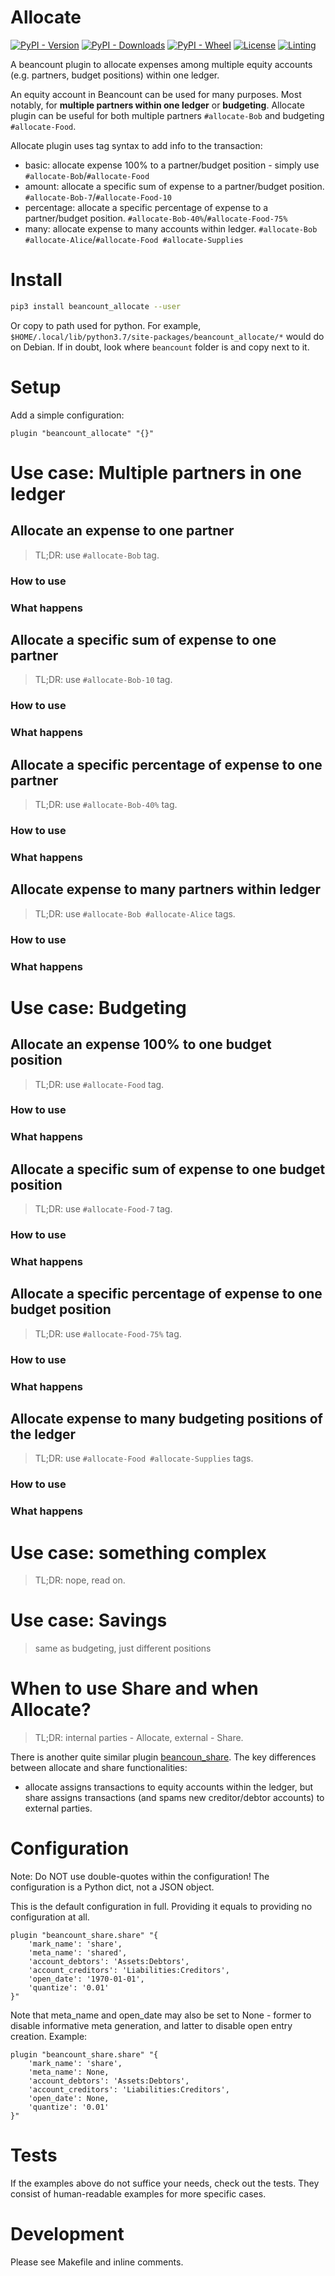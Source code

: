 Allocate
===============================================================================

[![PyPI - Version](https://img.shields.io/pypi/v/beancount_allocate)](https://pypi.org/project/beancount-allocate/)
[![PyPI - Downloads](https://img.shields.io/pypi/dm/beancount_allocate)](https://pypi.org/project/beancount-allocate/)
[![PyPI - Wheel](https://img.shields.io/pypi/wheel/beancount_allocate)](https://pypi.org/project/beancount-allocate/)
[![License](https://img.shields.io/pypi/l/beancount_allocate)](https://choosealicense.com/licenses/agpl-3.0/)
[![Linting](https://img.shields.io/badge/code%20style-black-000000.svg)](https://github.com/psf/black)


A beancount plugin to allocate expenses among multiple equity accounts (e.g. partners, budget positions) within one ledger.
<!-- A beancount plugin to share expenses among multiple partners within one ledger. -->

An equity account in Beancount can be used for many purposes. Most notably, for **multiple partners within one ledger** or **budgeting**. Allocate plugin can be useful for both multiple partners `#allocate-Bob` and budgeting `#allocate-Food`.

Allocate plugin uses tag syntax to add info to the transaction:
- basic: allocate expense 100% to a partner/budget position - simply use `#allocate-Bob`/`#allocate-Food`
- amount: allocate a specific sum of expense to a partner/budget position. `#allocate-Bob-7`/`#allocate-Food-10`
- percentage: allocate a specific percentage of expense to a partner/budget position. `#allocate-Bob-40%`/`#allocate-Food-75%`
- many: allocate expense to many accounts within ledger. `#allocate-Bob #allocate-Alice`/`#allocate-Food #allocate-Supplies`







Install
===============================================================================

```sh
pip3 install beancount_allocate --user
```

Or copy to path used for python. For example, `$HOME/.local/lib/python3.7/site-packages/beancount_allocate/*` would do on Debian. If in doubt, look where `beancount` folder is and copy next to it.







Setup
===============================================================================

Add a simple configuration:

```beancount
plugin "beancount_allocate" "{}"
```

<!-- - all new names you add in the tag after `#share-` will be automatically added to your debtors list **!** what about Caps?
- **!** creditors or debtors? -->






Use case: Multiple partners in one ledger
===============================================================================

Allocate an expense to one partner
-------------------------------------------------------------------------------
> TL;DR: use `#allocate-Bob` tag.

### How to use

### What happens

Allocate a specific sum of expense to one partner
-------------------------------------------------------------------------------
> TL;DR: use `#allocate-Bob-10` tag.

### How to use

### What happens

Allocate a specific percentage of expense to one partner
-------------------------------------------------------------------------------
> TL;DR: use `#allocate-Bob-40%` tag.

### How to use

### What happens


Allocate expense to many partners within ledger
-------------------------------------------------------------------------------
> TL;DR: use `#allocate-Bob #allocate-Alice` tags.

### How to use

### What happens








Use case: Budgeting
===============================================================================

Allocate an expense 100% to one budget position
-------------------------------------------------------------------------------
> TL;DR: use `#allocate-Food` tag.

### How to use

### What happens

Allocate a specific sum of expense to one budget position
-------------------------------------------------------------------------------
> TL;DR: use `#allocate-Food-7` tag.

### How to use

### What happens

Allocate a specific percentage of expense to one budget position
-------------------------------------------------------------------------------
> TL;DR: use `#allocate-Food-75%` tag.

### How to use

### What happens

Allocate expense to many budgeting positions of the ledger
-------------------------------------------------------------------------------
> TL;DR: use `#allocate-Food #allocate-Supplies` tags.

### How to use

### What happens








Use case: something complex
===============================================================================
> TL;DR: nope, read on.







Use case: Savings
===============================================================================
> same as budgeting, just different positions







When to use Share and when Allocate?
===============================================================================
> TL;DR: internal parties - Allocate, external - Share.

There is another quite similar plugin [beancoun_share](https://github.com/Akuukis/beancount_share). The key differences between allocate and share functionalities:

- allocate assigns transactions to equity accounts within the ledger, but share assigns transactions (and spams new creditor/debtor accounts) to external parties.








Configuration
===============================================================================

Note: Do NOT use double-quotes within the configuration! The configuration is a Python dict, not a JSON object.

This is the default configuration in full. Providing it equals to providing no configuration at all.

```
plugin "beancount_share.share" "{
    'mark_name': 'share',
    'meta_name': 'shared',
    'account_debtors': 'Assets:Debtors',
    'account_creditors': 'Liabilities:Creditors',
    'open_date': '1970-01-01',
    'quantize': '0.01'
}"
```

Note that meta_name and open_date may also be set to None - former to disable informative meta generation, and latter to disable open entry creation. Example:

```
plugin "beancount_share.share" "{
    'mark_name': 'share',
    'meta_name': None,
    'account_debtors': 'Assets:Debtors',
    'account_creditors': 'Liabilities:Creditors',
    'open_date': None,
    'quantize': '0.01'
}"
```





Tests
===============================================================================

If the examples above do not suffice your needs, check out the tests.
They consist of human-readable examples for more specific cases.






Development
===============================================================================

Please see Makefile and inline comments.
